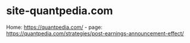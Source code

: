 # site-quantpedia.com
Home: https://quantpedia.com/ - page: https://quantpedia.com/strategies/post-earnings-announcement-effect/
